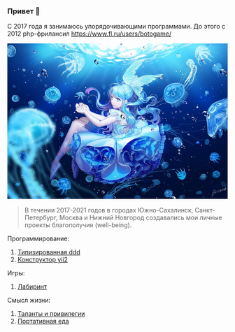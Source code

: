 ### Привет 👋

С 2017 года я занимаюсь упорядочивающими программами. До этого с 2012 php-фрилансил https://www.fl.ru/users/botogame/

![](./f2f569fa03ec3c440b85b28c1a9bfb99d52ef044r1-1920-1356v2_uhq.jpg)

> В течении 2017-2021 годов в городах Южно-Сахалинск, Санкт-Петербург, Москва и Нижний Новгород создавались мои личные проекты благополучия (well-being).

Программирование:
1. <a href="https://github.com/dominic-of-russia/code.well-being">Типизированная ddd</a>
2. <a href="https://github.com/dominic-of-russia/yii2.well-being">Конструктор yii2</a>

Игры:
1. <a href="https://github.com/dominic-of-russia/game.well-being">Лабиринт</a>

Смысл жизни:
1. <a href="https://github.com/dominic-of-russia/cradle.well-being">Таланты и привилегии</a>
2. <a href="https://github.com/dominic-of-russia/requirement.well-being">Портативная еда</a>
